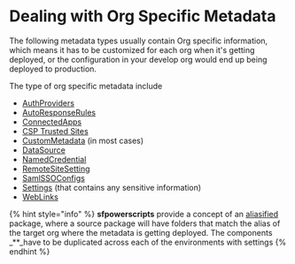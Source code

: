 # Dealing with Org Specific Metadata

The following metadata types usually contain Org specific information, which means it has to be customized for each org when it's getting deployed, or the configuration in your develop org would end up being deployed to production.

The type of org specific metadata include

* [AuthProviders](https://developer.salesforce.com/docs/atlas.en-us.api_meta.meta/api_meta/meta_authproviders.htm)
* [AutoResponseRules](https://developer.salesforce.com/docs/atlas.en-us.api_meta.meta/api_meta/meta_autoresponserules.htm)
* [ConnectedApps](https://developer.salesforce.com/docs/atlas.en-us.api_meta.meta/api_meta/meta_connectedapp.htm)
* [CSP Trusted Sites](https://developer.salesforce.com/docs/atlas.en-us.api_meta.meta/api_meta/meta_csptrustedsite.htm)
* [CustomMetadata](https://developer.salesforce.com/docs/atlas.en-us.api_meta.meta/api_meta/meta_custommetadata.htm) \(in most cases\)
* [DataSource](https://developer.salesforce.com/docs/atlas.en-us.api_meta.meta/api_meta/meta_datasource.htm)
* [NamedCredential](https://developer.salesforce.com/docs/atlas.en-us.api_meta.meta/api_meta/meta_namedcredential.htm)
* [RemoteSiteSetting](https://developer.salesforce.com/docs/atlas.en-us.api_meta.meta/api_meta/meta_remotesitesetting.htm)
* [SamlSSOConfigs](https://developer.salesforce.com/docs/atlas.en-us.api_meta.meta/api_meta/meta_samlssoconfig.htm)
* [Settings](https://developer.salesforce.com/docs/metadata-coverage/) \(that contains any sensitive information\)
* [WebLinks](https://developer.salesforce.com/docs/atlas.en-us.api_meta.meta/api_meta/meta_weblink.htm)

{% hint style="info" %}
**sfpowerscripts** provide a concept of an [aliasified](https://dxatscale.gitbook.io/sfpowerscripts/faq/source-packages#what-are-my-options-with-source-packages) package, where a source package will have folders that match the alias of the target org where the metadata is getting deployed. The components \_\*\*\_have to be duplicated across each of the environments with settings
{% endhint %}

